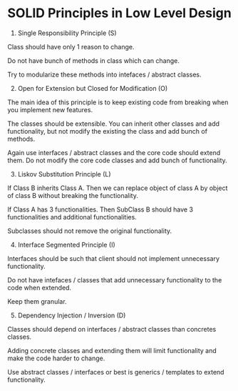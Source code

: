 # SOLID Principles in Low Level Design

1. Single Responsibility Principle (S)

Class should have only 1 reason to change.

Do not have bunch of methods in class which can change.

Try to modularize these methods into intefaces / abstract classes.

2. Open for Extension but Closed for Modification (O)

The main idea of this principle is to keep existing code from breaking when you implement new features.

The classes should be extensible. You can inherit other classes and add functionality, but not modify the existing the class and add bunch of methods.

Again use interfaces / abstract classes and the core code should extend them. Do not modify the core code classes and add bunch of functionality.

3. Liskov Substitution Principle (L)

If Class B inherits Class A. Then we can replace object of class A by object of class B without breaking the functionality.

If Class A has 3 functionalities.
Then SubClass B should have 3 functionalities and additional functionalities. 

Subclasses should not remove the original functionality.
 

4. Interface Segmented Principle (I)

Interfaces should be such that client should not implement unnecessary functionality.

Do not have intefaces / classes that add unnecessary functionality to the code when extended.

Keep them granular.

5. Dependency Injection / Inversion (D)


Classes should depend on interfaces / abstract classes than concretes classes. 

Adding concrete classes and extending them will limit functionality and make the code harder to change.

Use abstract classes / interfaces or best is generics / templates to extend functionality.

